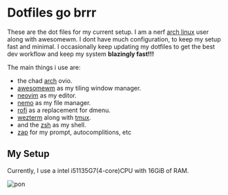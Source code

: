 # Dotfiles go brrr

These are the dot files for my current setup. I am a nerf [arch linux](https://archlinux.org) user along with awesomewm. I dont have much configuration, to keep my setup fast and minimal. I occasionally keep updating my dotfiles to get the best dev workflow and keep my system **blazingly fast!!!** 

The main things i use are:

- the chad [arch](https://archlinux.org) ovio.
- [awesomewm](https://awesomewm.org) as my tiling window manager.
- [neovim](https://neovim.io) as my editor.
- [nemo](https://github.com/linuxmint/nemo) as my file manager.
- [rofi](https://github.com/davatorium/rofi) as a replacement for dmenu.
- [wezterm](https://github.com/wezterm) along with [tmux](https://github.com/tmux/tmux).
- and the [zsh](https://zsh.org) as my shell.
- [zap](https://github.com/zap) for my prompt, autocomplitions, etc


## My Setup

Currently, I use a intel i51135G7(4-core)CPU with 16GiB of RAM. 

![pon](./assets/rice.png)
